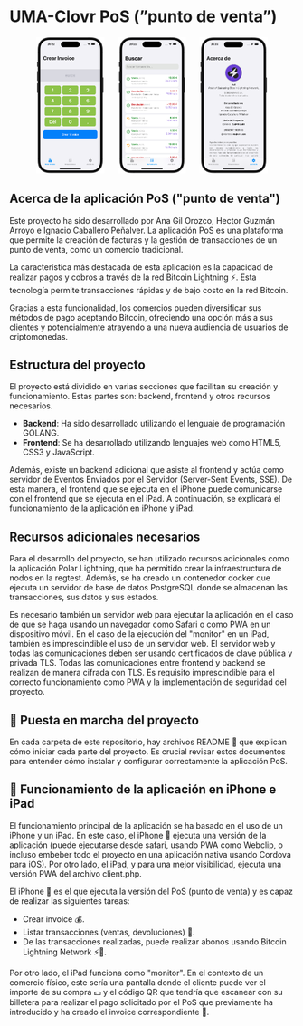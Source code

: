 # UMA-Clovr PoS (”punto de venta”)

<div style="text-align: center; width: 100%; padding: 0 auto;">
   <img src="frontend/docs/imagenes/1.png" alt="" style="width:24%; ">&nbsp;&nbsp;&nbsp;&nbsp;&nbsp; <img src="frontend/docs/imagenes/2.png" alt="" style="width:24%;">&nbsp;&nbsp;&nbsp;&nbsp;&nbsp; <img src="frontend/docs/imagenes/5.png" alt="" style="width:24%; ">
</div>

## Acerca de la aplicación PoS ("punto de venta")

Este proyecto ha sido desarrollado por Ana Gil Orozco, Hector Guzmán Arroyo e Ignacio Caballero Peñalver. La aplicación PoS es una plataforma que permite la creación de facturas y la gestión de transacciones de un punto de venta, como un comercio tradicional.

La característica más destacada de esta aplicación es la capacidad de realizar pagos y cobros a través de la red Bitcoin Lightning ⚡. Esta tecnología permite transacciones rápidas y de bajo costo en la red Bitcoin.

Gracias a esta funcionalidad, los comercios pueden diversificar sus métodos de pago aceptando Bitcoin, ofreciendo una opción más a sus clientes y potencialmente atrayendo a una nueva audiencia de usuarios de criptomonedas.

## Estructura del proyecto

El proyecto está dividido en varias secciones que facilitan su creación y funcionamiento. Estas partes son: backend, frontend y otros recursos necesarios.

- **Backend**: Ha sido desarrollado utilizando el lenguaje de programación GOLANG.
- **Frontend**: Se ha desarrollado utilizando lenguajes web como HTML5, CSS3 y JavaScript.

Además, existe un backend adicional que asiste al frontend y actúa como servidor de Eventos Enviados por el Servidor (Server-Sent Events, SSE). De esta manera, el frontend que se ejecuta en el iPhone puede comunicarse con el frontend que se ejecuta en el iPad. A continuación, se explicará el funcionamiento de la aplicación en iPhone y iPad.

## Recursos adicionales necesarios

Para el desarrollo del proyecto, se han utilizado recursos adicionales como la aplicación Polar Lightning, que ha permitido crear la infraestructura de nodos en la regtest. Además, se ha creado un contenedor docker que ejecuta un servidor de base de datos PostgreSQL donde se almacenan las transacciones, sus datos y sus estados.

Es necesario también un servidor web para ejecutar la aplicación en el caso de que se haga usando un navegador como Safari o como PWA en un dispositivo móvil. En el caso de la ejecución del "monitor" en un iPad, también es imprescindible el uso de un servidor web. El servidor web y todas las comunicaciones deben ser usando certificados de clave pública y privada TLS. Todas las comunicaciones entre frontend y backend se realizan de manera cifrada con TLS. Es requisito imprescindible para el correcto funcionamiento como PWA y la implementación de seguridad del proyecto.

## 🚀 Puesta en marcha del proyecto

En cada carpeta de este repositorio, hay archivos README 📝 que explican cómo iniciar cada parte del proyecto. Es crucial revisar estos documentos para entender cómo instalar y configurar correctamente la aplicación PoS.

## 📱 Funcionamiento de la aplicación en iPhone e iPad

El funcionamiento principal de la aplicación se ha basado en el uso de un iPhone y un iPad. En este caso, el iPhone 📱 ejecuta una versión de la aplicación (puede ejecutarse desde safari, usando PWA como Webclip, o incluso embeber todo el proyecto en una aplicación nativa usando Cordova para iOS). Por otro lado, el iPad, y para una mejor visibilidad, ejecuta una versión PWA del archivo client.php.

El iPhone 📱 es el que ejecuta la versión del PoS (punto de venta) y es capaz de realizar las siguientes tareas:

- Crear invoice 💰.
- Listar transacciones (ventas, devoluciones) 📝.
- De las transacciones realizadas, puede realizar abonos usando Bitcoin Lightning Network ⚡💸.

Por otro lado, el iPad funciona como "monitor". En el contexto de un comercio físico, este sería una pantalla donde el cliente puede ver el importe de su compra 💵 y el código QR que tendría que escanear con su billetera para realizar el pago solicitado por el PoS que previamente ha introducido y ha creado el invoice correspondiente 🧾.